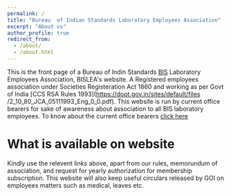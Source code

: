 ```yaml
---
permalink: /
title: "Bureau  of Indian Standards Laboratory Employees Association"
excerpt: "About us"
author_profile: true
redirect_from: 
  - /about/
  - /about.html
---
```


This is the front page of a Bureau of Indin Standards [BIS](https://bis.gov.in) Laboratory Employees Association, BISLEA's website. A Registered employees association under Societies Registeration Act 1860 and working as per Govt of India [CCS RSA Rules 1993](https://dopt.gov.in/sites/default/files
/2_10_80_JCA_05111993_Eng_0_0.pdf).  This website is run by current office bearers for sake of awareness about association to all BIS laboratory employees. 
To know about the current office bearers [click here](https://bislea.github.io/files/officebearers2021-2022.pdf)


What is available on website
======
Kindly use the relevent links above, apart from our rules, memorundum of association, and request for yearly authorization for membership subscription. This website will also keep useful circulars released by GOI on employees matters such as medical, leaves etc. 

